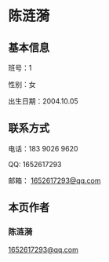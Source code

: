 ﻿# 陈涟漪

## 基本信息

班号：1

性别：女

出生日期：2004.10.05

## 联系方式

电话：183 9026 9620

QQ: 1652617293

邮箱： <1652617293@qq.com>

## 本页作者

### 陈涟漪

<1652617293@qq.com>
